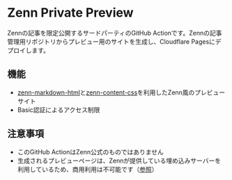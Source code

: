 # Zenn Private Preview

Zennの記事を限定公開するサードパーティのGitHub Actionです。Zennの記事管理用リポジトリからプレビュー用のサイトを生成し、Cloudflare Pagesにデプロイします。

## 機能

- [zenn-markdown-html](https://www.npmjs.com/package/zenn-markdown-html)と[zenn-content-css](https://www.npmjs.com/package/zenn-content-css)を利用したZenn風のプレビューサイト
- Basic認証によるアクセス制限

## 注意事項

- このGitHub ActionはZenn公式のものではありません
- 生成されるプレビューページは、Zennが提供している埋め込みサーバーを利用しているため、商用利用は不可能です（[参照](https://github.com/zenn-dev/zenn-editor/tree/canary/packages/zenn-markdown-html#zenndev-%E3%81%A8%E5%90%8C%E3%81%98%E5%9F%8B%E3%82%81%E8%BE%BC%E3%81%BF%E8%A6%81%E7%B4%A0%E3%82%92%E4%BD%BF%E7%94%A8%E3%81%99%E3%82%8B)）
